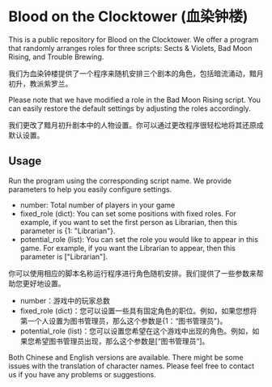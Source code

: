 # Blood on the Clocktower (血染钟楼)
This is a public repository for Blood on the Clocktower. We offer a program that randomly arranges roles for three scripts: 
Sects & Violets, Bad Moon Rising, and Trouble Brewing.

我们为血染钟楼提供了一个程序来随机安排三个剧本的角色，包括暗流涌动，黯月初升，教派紫罗兰。

Please note that we have modified a role in the Bad Moon Rising script. You can easily restore the default settings by adjusting the roles accordingly.

我们更改了黯月初升剧本中的人物设置。你可以通过更改程序很轻松地将其还原成默认设置。

## Usage
Run the program using the corresponding script name. We provide parameters to help you easily configure settings. 
* number: Total number of players in your game
* fixed_role (dict): You can set some positions with fixed roles. For example, if you want to set the first person as Librarian, then this parameter is
  {1: "Librarian"}.
* potential_role (list): You can set the role you would like to appear in this game. For example, if you want the Librarian to appear, then this parameter
  is ["Librarian"].

你可以使用相应的脚本名称运行程序进行角色随机安排。我们提供了一些参数来帮助您更好地设置。
* number：游戏中的玩家总数
* fixed_role (dict)：您可以设置一些具有固定角色的职位。例如，如果您想将第一个人设置为图书管理员，那么这个参数是{1：“图书管理员”}。
* potential_role (list)：您可以设置您希望在这个游戏中出现的角色。例如，如果您希望图书管理员出现，那么这个参数是[“图书管理员”]。

Both Chinese and English versions are available. There might be some issues with the translation of character names. Please feel free to contact us if you have any problems or suggestions. 
